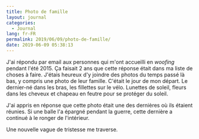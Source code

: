 ```yaml
---
title: Photo de famille
layout: journal
categories:
  - Journal
lang: fr-FR
permalink: 2019/06/09/photo-de-famille/
date: 2019-06-09 05:38:13
---
```


J'ai répondu par email aux personnes qui m'ont accueilli en _woofing_ pendant l'été 2015. Ça faisait 2 ans que cette réponse était dans ma liste de choses à faire. J'étais heureux d'y joindre des photos du temps passé là bas, y compris une photo de leur famille. C'était le jour de mon départ. Le dernier-né dans les bras, les fillettes sur le vélo. Lunettes de soleil, fleurs dans les cheveux et chapeau en feutre pour se protéger du soleil.

J'ai appris en réponse que cette photo était une des dernières où ils étaient réunies. Si une balle l'a épargné pendant la guerre, cette dernière a continué à le ronger de l'intérieur.

Une nouvelle vague de tristesse me traverse.